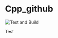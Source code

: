 # Cpp_github
![Test and Build](https://github.com/FoxMD/Cpp_github/actions/workflows/cmake.yml/badge.svg)

Test
